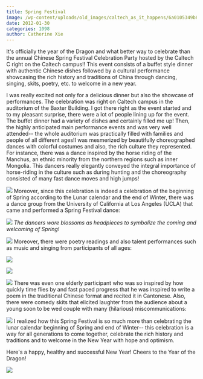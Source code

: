 ```yaml
---
title: Spring Festival
image: /wp-content/uploads/old_images/caltech_as_it_happens/6a0105349b8251970b01630042bdba970d.jpg
date: 2012-01-30
categories: 1098
author: Catherine Xie
---
```


It's officially the year of the Dragon and what better way to celebrate than the annual Chinese Spring Festival Celebration Party hosted by the Caltech C right on the Caltech campus!! This event consists of a buffet style dinner with authentic Chinese dishes followed by a cultural performance showcasing the rich history and traditions of China through dancing, singing, skits, poetry, etc. to welcome in a new year.

I was really excited not only for a delicious dinner but also the showcase of performances. The celebration was right on Caltech campus in the auditorium of the Baxter Building. I got there right as the event started and to my pleasant surprise, there were a lot of people lining up for the event. The buffet dinner had a variety of dishes and certainly filled me up!
Then, the highly anticipated main performance events and was very well attended-- the whole auditorium was practically filled with families and people of all different ages!I was mesmerized by beautifully choreographed dances with colorful costumes and also, the rich culture they represented. For instance, there was a dance inspired by the horse riding of the Manchus, an ethnic minority from the northern regions such as inner Mongolia. This dancers really elegantly conveyed the integral importance of horse-riding in the culture such as during hunting and the choreography consisted of many fast dance moves and high jumps!

![](/old_images/caltech_as_it_happens/6a0105349b8251970b01630042c187970d.jpg)
Moreover, since this celebration is indeed a celebration of the beginning of Spring according to the Lunar calendar and the end of Winter, there was a dance group from the University of California at Los Angeles (UCLA) that came and performed a Spring Festival dance:


![](/old_images/caltech_as_it_happens/6a0105349b8251970b0168e6399a9b970c.jpg)
*The dancers wore blossoms as headpieces to symbolize the coming and welcoming of Spring!*


![](/old_images/caltech_as_it_happens/6a0105349b8251970b01676138385b970b.jpg)
Moreover, there were poetry readings and also talent performances such as music and singing from participants of all ages:


![](/old_images/caltech_as_it_happens/6a0105349b8251970b016761383fbb970b.jpg)

![](/old_images/caltech_as_it_happens/6a0105349b8251970b0168e639a5a3970c.jpg)

![](/old_images/caltech_as_it_happens/6a0105349b8251970b016761384280970b.jpg)
There was even one elderly participant who was so inspired by how quickly time flies by and fast paced progress that he was inspired to write a poem in the traditional Chinese format and recited it in Cantonese. Also, there were comedy skits that elicited laughter from the audience about a young soon to be wed couple with many (hilarious) miscommunications:


![](/old_images/caltech_as_it_happens/6a0105349b8251970b01630042e338970d.jpg)
I realized how this Spring Festival is so much more than celebrating the lunar calendar beginning of Spring and end of Winter-- this celebration is a way for all generations to come together, celebrate the rich history and traditions and to welcome in the New Year with hope and optimism.

Here's a happy, healthy and successful New Year! Cheers to the Year of the Dragon!


![](/old_images/caltech_as_it_happens/6a0105349b8251970b01630042a36e970d.jpg)
